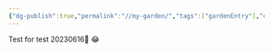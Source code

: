 ```yaml
---
{"dg-publish":true,"permalink":"//my-garden/","tags":["gardenEntry"],"created":"","updated":""}
---
```



Test 
for test 20230616🏈
😂
